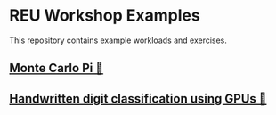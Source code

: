 # REU Workshop Examples
This repository contains example workloads and exercises.

## [Monte Carlo Pi 📁](monte-carlo-pi)

## [Handwritten digit classification using GPUs 📁](mnist)
